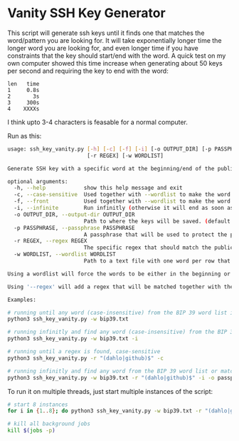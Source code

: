 # Vanity SSH Key Generator

This script will generate ssh keys until it finds one that matches the word/pattern you are looking for. It will take exponentially longer time the longer word you are looking for, and even longer time if you have constraints that the key should start/end with the word. A quick test on my own computer showed this time increase when generating about 50 keys per second and requiring the key to end with the word:

```
len   time
1     0.8s
2       3s
3     300s
4    XXXXs
```

I think upto 3-4 characters is feasable for a normal computer.

Run as this:

```bash
usage: ssh_key_vanity.py [-h] [-c] [-f] [-i] [-o OUTPUT_DIR] [-p PASSPHRASE]
                         [-r REGEX] [-w WORDLIST]

Generate SSH key with a specific word at the beginning/end of the public key.

optional arguments:
  -h, --help            show this help message and exit
  -c, --case-sensitive  Used together with --wordlist to make the word match case-sensitive. (much longer running time)
  -f, --front           Used together with --wordlist to make the word match the beginning of the public key.
  -i, --infinite        Run infinitly (otherwise it will end as soon as one matching key has been found).
  -o OUTPUT_DIR, --output-dir OUTPUT_DIR
                        Path to where the keys will be saved. (default: ./)
  -p PASSPHRASE, --passphrase PASSPHRASE
                        A passphrase that will be used to protect the private key(s). If the is not set the keys will be unprotected.
  -r REGEX, --regex REGEX
                        The specific regex that should match the public key.
  -w WORDLIST, --wordlist WORDLIST
                        Path to a text file with one word per row that will be matched to the end of the public key.

Using a wordlist will force the words to be either in the beginning or the end of the public key. In the front is probably a bad idea since most keys start with "AAA.."

Using '--regex' will add a regex that will be matched together with the words from the wordlist (if one was provided), and it can be written as any python compatible regex.

Examples:

# running until any word (case-insensitive) from the BIP 39 word list is found at the end of the public key, then terminate
python3 ssh_key_vanity.py -w bip39.txt

# running infinitly and find any word (case-insensitive) from the BIP 39 word list is found at the end of the public key
python3 ssh_key_vanity.py -w bip39.txt -i

# running until a regex is found, case-sensitive
python3 ssh_key_vanity.py -r "(dahlo|github)$" -c

# running infinitly and find any word from the BIP 39 word list or matching a specified regex (case-insensitive) and save the keys in a folder called 'passphrase' and protect the private keys with the password 'hunter2'
python3 ssh_key_vanity.py -w bip39.txt -r "(dahlo|github)$" -i -o passphrase/ -p hunter2
```

To run it on multiple threads, just start multiple instances of the script:

```bash
# start 8 instances 
for i in {1..8}; do python3 ssh_key_vanity.py -w bip39.txt -r "(dahlo|github)$" -i -o passphrase/ -p hunter2 & done

# kill all background jobs
kill $(jobs -p)
```
